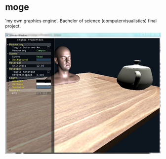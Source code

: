 moge
====

'my own graphics engine'. Bachelor of science (computervisualistics) final project.

![Preview 07.01.2013](https://github.com/GuidoSchmidt/moge/raw/master/img/bsc06.jpg)
